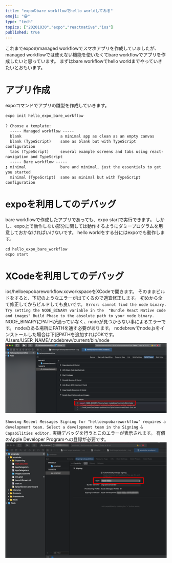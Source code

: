 ```yaml
---
title: "expoのbare workflowでhello worldしてみる"
emoji: "😀"
type: "tech"
topics: ["20201030","expo","reactnative","ios"]
published: true
---
```

これまでexpoのmanaged workflowでスマホアプリを作成していましたが、managed workflowでは使えない機能を使いたくてbare workflowでアプリを作成したいと思っています。
まずはbare workflowでhello worldまでやっていきたいとおもいます。

# アプリ作成
expoコマンドでアプリの雛型を作成していきます。
```
expo init hello_expo_bare_workflow

? Choose a template: 
  ----- Managed workflow -----
  blank                 a minimal app as clean as an empty canvas 
  blank (TypeScript)    same as blank but with TypeScript configuration 
  tabs (TypeScript)     several example screens and tabs using react-navigation and TypeScript 
  ----- Bare workflow -----
❯ minimal               bare and minimal, just the essentials to get you started 
  minimal (TypeScript)  same as minimal but with TypeScript configuration 
```

# expoを利用してのデバッグ
bare workflowで作成したアプリであっても、expo startで実行できます。
しかし、expo上で動作しない部分に関しては動作するようにダミープログラムを用意しておかなければいけないです。
hello worldをする分にはexpoでも動作します。
```
cd hello_expo_bare_workflow
expo start
```

# XCodeを利用してのデバッグ
ios/helloexpobareworkflow.xcworkspaceをXCodeで開きます。
そのままビルドをすると、下記のようなエラーが出てくるので適宜修正します。
初めから全て修正してからビルドしても良いです。
`
 Error: cannot find the node binary. Try setting the NODE_BINARY variable in the  "Bundle React Native code and images" Build Phase to the absolute path to your node binary.
`
NODE_BINARYにPATHが通っていなく、nodeが見つからない事によるエラーです。
nodeのある場所にPATHを通す必要があります。
nodebrewでnode.jsをインストールした場合は下記PATHを追加すればOKです。
/Users/USER_NAME/.nodebrew/current/bin/node
![](/images/20201030_expo_bareworkflow/1.png)

`
Showing Recent Messages Signing for "helloexpobareworkflow" requires a development team. Select a development team in the Signing & Capabilities editor.
`
実機デバッグを行うとこのエラーが表示されます。
有償のApple Developer Programへの登録が必要です。
![](/images/20201030_expo_bareworkflow/2.png)




